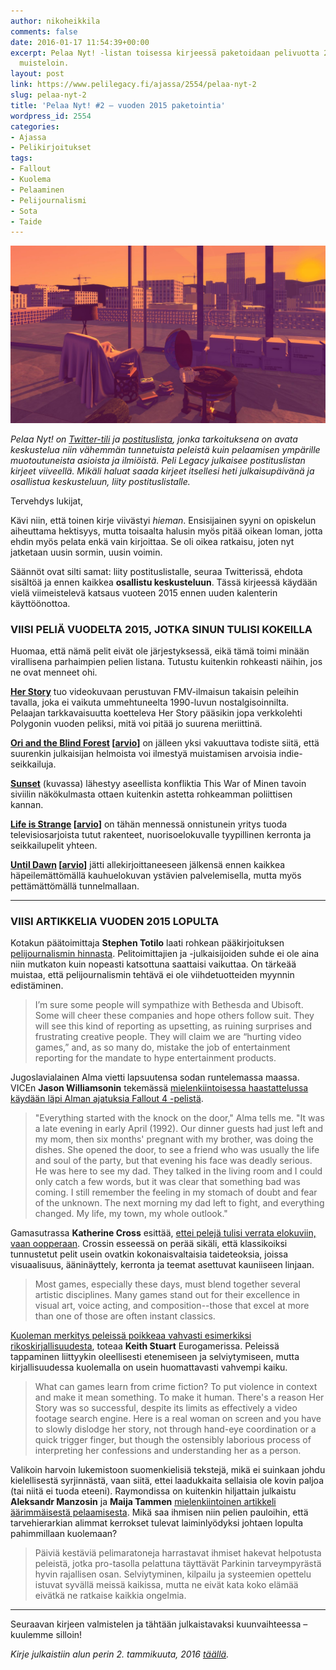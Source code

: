 ```yaml
---
author: nikoheikkila
comments: false
date: 2016-01-17 11:54:39+00:00
excerpt: Pelaa Nyt! -listan toisessa kirjeessä paketoidaan pelivuotta 2015 lämpimin
  muisteloin.
layout: post
link: https://www.pelilegacy.fi/ajassa/2554/pelaa-nyt-2
slug: pelaa-nyt-2
title: 'Pelaa Nyt! #2 – vuoden 2015 paketointia'
wordpress_id: 2554
categories:
- Ajassa
- Pelikirjoitukset
tags:
- Fallout
- Kuolema
- Pelaaminen
- Pelijournalismi
- Sota
- Taide
---
```


![Sunset](/uploads/2016/01/sunset.jpg)

_Pelaa Nyt! on [Twitter-tili](https://twitter.com/pelaanyt) ja [postituslista](https://tinyletter.com/pelaanyt), jonka tarkoituksena on avata keskustelua niin vähemmän tunnetuista peleistä kuin pelaamisen ympärille muotoutuneista asioista ja ilmiöistä. Peli Legacy julkaisee postituslistan kirjeet viiveellä. Mikäli haluat saada kirjeet itsellesi heti julkaisupäivänä ja osallistua keskusteluun, liity postituslistalle._

Tervehdys lukijat,

Kävi niin, että toinen kirje viivästyi _hieman_. Ensisijainen syyni on opiskelun aiheuttama hektisyys, mutta toisaalta halusin myös pitää oikean loman, jotta ehdin myös pelata enkä vain kirjoittaa. Se oli oikea ratkaisu, joten nyt jatketaan uusin sormin, uusin voimin.

Säännöt ovat silti samat: liity postituslistalle, seuraa Twitterissä, ehdota sisältöä ja ennen kaikkea **osallistu keskusteluun**. Tässä kirjeessä käydään vielä viimeistelevä katsaus vuoteen 2015 ennen uuden kalenterin käyttöönottoa.



### VIISI PELIÄ VUODELTA 2015, JOTKA SINUN TULISI KOKEILLA



Huomaa, että nämä pelit eivät ole järjestyksessä, eikä tämä toimi minään virallisena parhaimpien pelien listana. Tutustu kuitenkin rohkeasti näihin, jos ne ovat menneet ohi.

[**Her Story**](http://www.herstorygame.com) tuo videokuvaan perustuvan FMV-ilmaisun takaisin peleihin tavalla, joka ei vaikuta ummehtuneelta 1990-luvun nostalgisoinnilta. Pelaajan tarkkavaisuutta koetteleva Her Story pääsikin jopa verkkolehti Polygonin vuoden peliksi, mitä voi pitää jo suurena meriittinä.

**[Ori and the Blind Forest](http://www.oriblindforest.com) [[arvio](https://www.pelilegacy.fi/arvostelut/1835/ori-and-the-blind-forest)]** on jälleen yksi vakuuttava todiste siitä, että suurenkin julkaisijan helmoista voi ilmestyä muistamisen arvoisia indie-seikkailuja.

[**Sunset**](http://tale-of-tales.com/Sunset) (kuvassa) lähestyy aseellista konfliktia This War of Minen tavoin siviilin näkökulmasta ottaen kuitenkin astetta rohkeamman poliittisen kannan.

**[Life is Strange](http://lifeisstrange.com) [[arvio](https://www.pelilegacy.fi/arvostelut/2357/life-is-strange)]** on tähän mennessä onnistunein yritys tuoda televisiosarjoista tutut rakenteet, nuorisoelokuvalle tyypillinen kerronta ja seikkailupelit yhteen.

**[Until Dawn](http://www.supermassivegames.com/games/until-dawn) [[arvio](https://www.pelilegacy.fi/arvostelut/2205/until-dawn)]** jätti allekirjoittaneeseen jälkensä ennen kaikkea häpeilemättömällä kauhuelokuvan ystävien palvelemisella, mutta myös pettämättömällä tunnelmallaan.



* * *





### VIISI ARTIKKELIA VUODEN 2015 LOPULTA



Kotakun päätoimittaja **Stephen Totilo** laati rohkean pääkirjoituksen [pelijournalismin hinnasta](http://kotaku.com/a-price-of-games-journalism-1743526293). Pelitoimittajien ja -julkaisijoiden suhde ei ole aina niin mutkaton kuin nopeasti katsottuna saattaisi vaikuttaa. On tärkeää muistaa, että pelijournalismin tehtävä ei ole viihdetuotteiden myynnin edistäminen.



<blockquote>I’m sure some people will sympathize with Bethesda and Ubisoft. Some will cheer these companies and hope others follow suit. They will see this kind of reporting as upsetting, as ruining surprises and frustrating creative people. They will claim we are “hurting video games,” and, as so many do, mistake the job of entertainment reporting for the mandate to hype entertainment products.</blockquote>



Jugoslavialainen Alma vietti lapsuutensa sodan runtelemassa maassa. VICEn **Jason Williamsonin** tekemässä [mielenkiintoisessa haastattelussa käydään läpi Alman ajatuksia Fallout 4 -pelistä](http://www.vice.com/en_uk/read/return-to-the-bunker-fallout-4-through-the-eyes-of-a-1990s-war-child-855).



<blockquote>"Everything started with the knock on the door," Alma tells me. "It was a late evening in early April (1992). Our dinner guests had just left and my mom, then six months' pregnant with my brother, was doing the dishes. She opened the door, to see a friend who was usually the life and soul of the party, but that evening his face was deadly serious. He was here to see my dad. They talked in the living room and I could only catch a few words, but it was clear that something bad was coming. I still remember the feeling in my stomach of doubt and fear of the unknown. The next morning my dad left to fight, and everything changed. My life, my town, my whole outlook."</blockquote>



Gamasutrassa **Katherine Cross** esittää, [ettei pelejä tulisi verrata elokuviin, vaan oopperaan](http://www.gamasutra.com/view/news/259854/Forget_all_the_comparisons_to_cinemagames_are_more_like_operas.php). Crossin esseessä on perää sikäli, että klassikoiksi tunnustetut pelit usein ovatkin kokonaisvaltaisia taideteoksia, joissa visuaalisuus, ääninäyttely, kerronta ja teemat asettuvat kauniiseen linjaan.



<blockquote>Most games, especially these days, must blend together several artistic disciplines. Many games stand out for their excellence in visual art, voice acting, and composition--those that excel at more than one of those are often instant classics.</blockquote>



[Kuoleman merkitys peleissä poikkeaa vahvasti esimerkiksi rikoskirjallisuudesta](http://www.eurogamer.net/articles/2015-12-19-keith-stuart-on-violence-in-crime-fiction-and-video-games), toteaa **Keith Stuart** Eurogamerissa. Peleissä tappaminen liittyykin oleellisesti etenemiseen ja selviytymiseen, mutta kirjallisuudessa kuolemalla on usein huomattavasti vahvempi kaiku.



<blockquote>What can games learn from crime fiction? To put violence in context and make it mean something. To make it human. There's a reason Her Story was so successful, despite its limits as effectively a video footage search engine. Here is a real woman on screen and you have to slowly dislodge her story, not through hand-eye coordination or a quick trigger finger, but though the ostensibly laborious process of interpreting her confessions and understanding her as a person.</blockquote>



Valikoin harvoin lukemistoon suomenkielisiä tekstejä, mikä ei suinkaan johdu kielellisestä syrjinnästä, vaan siitä, ettei laadukkaita sellaisia ole kovin paljoa (tai niitä ei tuoda eteeni). Raymondissa on kuitenkin hiljattain julkaistu **Aleksandr Manzosin** ja **Maija Tammen** [mielenkiintoinen artikkeli äärimmäisestä pelaamisesta](http://www.raymond.fi/#!game-over). Mikä saa ihmisen niin pelien pauloihin, että tarvehierarkian alimmat kerrokset tulevat laiminlyödyksi johtaen lopulta pahimmillaan kuolemaan?



<blockquote>Päiviä kestäviä pelimaratoneja harrastavat ihmiset hakevat helpotusta peleistä, jotka pro-tasolla pelattuna täyttävät Parkinin tarveympyrästä hyvin rajallisen osan. Selviytyminen, kilpailu ja systeemien opettelu istuvat syvällä meissä kaikissa, mutta ne eivät kata koko elämää eivätkä ne ratkaise kaikkia ongelmia.</blockquote>





* * *



Seuraavan kirjeen valmistelen ja tähtään julkaistavaksi kuunvaihteessa – kuulemme silloin!

_Kirje julkaistiin alun perin 2. tammikuuta, 2016 [täällä](http://tinyletter.com/pelaanyt/letters/pelaa-nyt-2-vuoden-2015-paketointia)._
